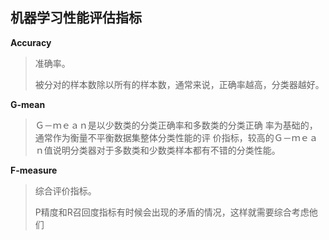 ## 机器学习性能评估指标

**Accuracy**

> 准确率。
>
> 被分对的样本数除以所有的样本数，通常来说，正确率越高，分类器越好。

**G-mean**

> Ｇ－ｍｅａｎ是以少数类的分类正确率和多数类的分类正确 率为基础的，通常作为衡量不平衡数据集整体分类性能的评 价指标，较高的Ｇ－ｍｅａｎ值说明分类器对于多数类和少数类样本都有不错的分类性能。

**F-measure**

> 综合评价指标。
>
> P精度和R召回度指标有时候会出现的矛盾的情况，这样就需要综合考虑他们
